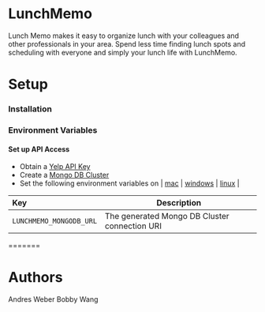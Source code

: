# LunchMemo
Lunch Memo makes it easy to organize lunch with your colleagues and other professionals in your area.  Spend less time finding lunch spots and scheduling with everyone and simply your lunch life with LunchMemo.


# Setup
### Installation

### Environment Variables
#### Set up API Access
*   Obtain a [Yelp API Key](https://www.yelp.com/developers/documentation/v3/authentication)
*   Create a [Mongo DB Cluster](https://cloud.mongodb.com/)
*   Set the following environment variables on | [mac](https://stackoverflow.com/questions/7501678/set-environment-variables-on-mac-os-x-lion) | [windows](https://superuser.com/questions/1334129/setting-an-environment-variable-in-windows-10-gpodder) | [linux](https://stackoverflow.com/questions/45502996/how-to-set-environment-variable-in-linux-permanently) |

| Key                         | Description                                     |
| :--                         | -----------                                     |
| `LUNCHMEMO_MONGODB_URL`     | The generated Mongo DB Cluster connection URI   |

=======
# Authors
Andres Weber
Bobby Wang